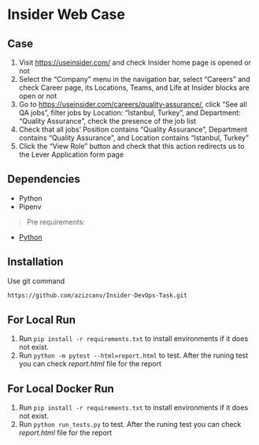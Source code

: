 # Insider Web Case

## Case
1. Visit https://useinsider.com/ and check Insider home page is opened or not
2. Select the “Company” menu in the navigation bar, select “Careers” and check Career
page, its Locations, Teams, and Life at Insider blocks are open or not
3. Go to https://useinsider.com/careers/quality-assurance/, click “See all QA jobs”, filter
jobs by Location: “Istanbul, Turkey”, and Department: “Quality Assurance”, check the
presence of the job list
4. Check that all jobs’ Position contains “Quality Assurance”, Department contains
“Quality Assurance”, and Location contains “Istanbul, Turkey”
5. Click the “View Role” button and check that this action redirects us to the Lever
Application form page

## Dependencies

- Python
- Pipenv 

> Pre requirements: 
- [Python](https://www.python.org/downloads/release/python-3123/)

## Installation

Use git command

```bash
https://github.com/azizcanv/Insider-DevOps-Task.git
```

## For Local Run
1. Run `pip install -r requirements.txt` to install environments if it does not exist.
2. Run `python -m pytest --html=report.html` to test.
After the runing test you can check *report.html* file for the report

## For Local Docker Run
1. Run `pip install -r requirements.txt` to install environments if it does not exist.
2. Run `python run_tests.py` to test.
After the runing test you can check *report.html* file for the report